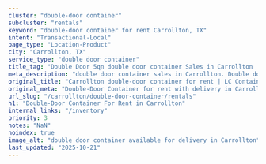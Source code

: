 ```yaml
---
cluster: "double-door container"
subcluster: "rentals"
keyword: "double-door container for rent Carrollton, TX"
intent: "Transactional-Local"
page_type: "Location-Product"
city: "Carrollton, TX"
service_type: "double door container"
title_tag: "Double Door 5qn double door container Sales in Carrollton | LC Container"
meta_description: "double door container sales in Carrollton. Double door containers for easy access. Fast delivery, competitive pricing. Serving double door container area. Quote ID: 1MF. Call (214) 524-4168 for your free quote today."
original_title: "Carrollton double-door container for rent | LC Container"
original_meta: "Double-Door Container for rent with delivery in Carrollton, TX. LC Container — local Since 2003. Get pricing today."
url_slug: "/carrollton/double-door-container/rentals"
h1: "Double-Door Container For Rent in Carrollton"
internal_links: "/inventory"
priority: 3
notes: "NaN"
noindex: true
image_alt: "double door container available for delivery in Carrollton"
last_updated: "2025-10-21"
---
```


<!-- TODO: Add unique city/inventory copy, images, and internal links here. -->
